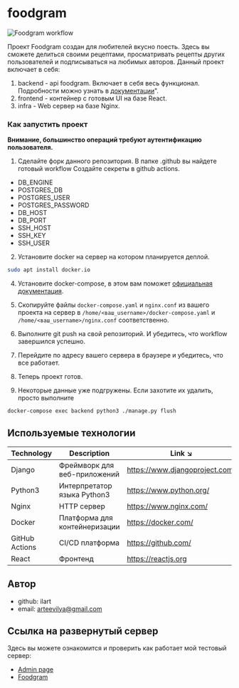 # foodgram
![Foodgram workflow](
https://github.com/ilart/foodgram-project-react/actions/workflows/foodgram_workflow.yaml/badge.svg?branch=master
)

Проект Foodgram создан для любителей вкусно поесть. Здесь вы сможете делиться своими рецептами,
просматривать рецепты других пользователей и подписываться на любимых авторов. 
Данный проект включает в себя:
1. backend - api foodgram. Включает в себя весь функционал. 
Подробности можно узнать в [документации](http://51.250.81.3/api/docs/ "How to use API Foodgram")".
2. frontend - контейнер с готовым UI на базе React.
3. infra - Web сервер на базе Nginx.

### Как запустить проект
**Внимание, большинство операций требуют аутентификацию пользователя.**

1. Сделайте форк данного репозитория. В папке .github вы найдете готовый workflow
Создайте секреты в github actions. 
- DB_ENGINE
- POSTGRES_DB
- POSTGRES_USER
- POSTGRES_PASSWORD
- DB_HOST
- DB_PORT
- SSH_HOST
- SSH_KEY
- SSH_USER 
2. Установите docker на сервер на котором планируется деплой.

```bash
sudo apt install docker.io 
```

4. Установите docker-compose, в этом вам поможет [официальная документация](https://docs.docker.com/compose/install/).

5. Скопируйте файлы ```docker-compose.yaml``` и ```nginx.conf``` из вашего 
проекта на сервер в ```/home/<ваш_username>/docker-compose.yaml``` и ```/home/<ваш_username>/nginx.conf``` соответственно.

6. Выполните git push на свой репозиторий. И убедитесь, что workflow завершился успешно.

7. Перейдите по адресу вашего сервера в браузере и убедитесь, что все работает.

8. Теперь проект готов.

9. Некоторые данные уже подгружены. Если захотите их удалить, просто выполните
```bash
docker-compose exec backend python3 ./manage.py flush
```

## Используемые технологии

| Technology     | Description                  | Link ↘️                        |
|----------------|------------------------------|--------------------------------|
| Django         | Фреймворк для веб-приложений | https://www.djangoproject.com/ |
| Python3        | Интерпретатор языка Python3  | https://www.python.org/        |
| Nginx          | HTTP сервер                  | https://www.nginx.com/         |
| Docker         | Платформа для контейнеризации | https://docker.com/            |
| GitHub Actions | CI/CD платформа              | https://github.com/            |
| React          | Фронтенд                     | https://reactjs.org            |


## Автор
- github: ilart
- email: arteevilya@gmail.com 

## Ссылка на развернутый сервер
Здесь вы можете ознакомится и проверить как работает мой тестовый сервер:
- [Admin page](http://51.250.81.3/admin/)
- [Foodgram](http://51.250.81.3/signin/)
